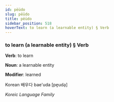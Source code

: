 ```yaml
---
id: pëüdo
slug: pëüdo
title: pëüdo
sidebar_position: 518
hoverText: to learn (a learnable entity) § Verb
---
```


### to learn (a learnable entity) § Verb

**Verb**: to learn

**Noun**: a learnable entity

**Modifier**: learned

Korean 배우다 bae'uda [pe̞uda̠]

*Koreic Language Family*